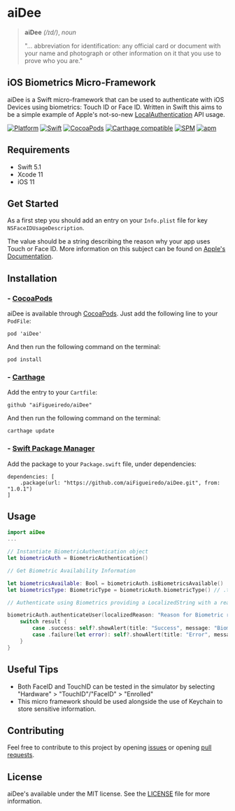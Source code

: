 # aiDee

> **aiDee** *(/ɪd/)*, *noun*
>
> "... abbreviation for identification: any official card or document with your name and photograph or other information on it that you use to prove who you are."


## iOS Biometrics Micro-Framework

aiDee is a Swift micro-framework that can be used to authenticate with iOS Devices using biometrics: Touch ID or Face ID.
Written in Swift this aims to be a simple example of Apple's not-so-new [LocalAuthentication](https://developer.apple.com/documentation/localauthentication) API usage. 

[![Platform](https://img.shields.io/cocoapods/p/aiDee.svg?style=flat)](http://cocoapods.org/pods/aiDee)
[![Swift](https://img.shields.io/badge/swift-5.1-orange.svg)](https://cocoapods.org/pods/aiDee)
[![CocoaPods](https://img.shields.io/cocoapods/v/aiDee.svg)](https://cocoapods.org/pods/aiDee)
[![Carthage compatible](https://img.shields.io/badge/Carthage-compatible-4BC51D.svg?style=flat)](https://github.com/Carthage/Carthage)
[![SPM](https://img.shields.io/badge/swift%20package%20manager-compatible-green.svg)](https://github.com/aiFigueiredo/aiDee/)
[![apm](https://img.shields.io/apm/l/vim-mode.svg)](https://github.com/aiFigueiredo/aiDee/blob/master/LICENSE)


## Requirements

* Swift 5.1
* Xcode 11
* iOS 11


## Get Started

As a first step you should add an entry on your `Info.plist` file for key `NSFaceIDUsageDescription`.

The value should be a string describing the reason why your app uses Touch or Face ID. More information on this subject can be found on [Apple's](https://developer.apple.com/documentation/localauthentication/logging_a_user_into_your_app_with_face_id_or_touch_id) [Documentation](https://developer.apple.com/library/archive/documentation/General/Reference/InfoPlistKeyReference/Articles/CocoaKeys.html#//apple_ref/doc/uid/TP40009251-SW75).


## Installation

### - [CocoaPods](https://cocoapods.org)

aiDee is available through [CocoaPods](https://cocoapods.org/pods/aiDee). 
Just add the following line to your `PodFile`:

```
pod 'aiDee'
```
And then run the following command on the terminal:

```
pod install
```

### - [Carthage](https://github.com/Carthage/Carthage)
Add the entry to your `Cartfile`:

```
github "aiFigueiredo/aiDee"
```

And then run the following command on the terminal:

```
carthage update
```

### - [Swift Package Manager](https://swift.org/package-manager/)
Add the package to your `Package.swift` file, under dependencies:

```
dependencies: [
    .package(url: "https://github.com/aiFigueiredo/aiDee.git", from: "1.0.1")
]
```


## Usage

```swift
import aiDee
...

// Instantiate BiometricAuthentication object
let biometricAuth = BiometricAuthentication()

// Get Biometric Availability Information

let biometricsAvailable: Bool = biometricAuth.isBiometricsAvailable()
let biometricsType: BiometricType = biometricAuth.biometricType() // .touchId / .faceId / .none

// Authenticate using Biometrics providing a LocalizedString with a reason for the request

biometricAuth.authenticateUser(localizedReason: "Reason for Biometric request") { [weak self] result in
    switch result {
        case .success: self?.showAlert(title: "Success", message: "Biometric Auth Successful")
        case .failure(let error): self?.showAlert(title: "Error", message: error.errorDescription)
    }
}
```


## Useful Tips
- Both FaceID and TouchID can be tested in the simulator by selecting "Hardware" > "TouchID"/"FaceID" > "Enrolled"
- This micro framework should be used alongside the use of Keychain to store sensitive information.


## Contributing

Feel free to contribute to this project by opening  [issues](https://github.com/aiFigueiredo/aiDee/issues?q=is%3Aissue+is%3Aopen+sort%3Aupdated-desc) or opening [pull requests](https://github.com/aiFigueiredo/aiDee/pulls?q=is%3Apr+is%3Aopen+sort%3Aupdated-desc).


## License

aiDee's available under the MIT license. See the [LICENSE](https://github.com/aiFigueiredo/aiDee/blob/master/LICENSE) file for more information.
